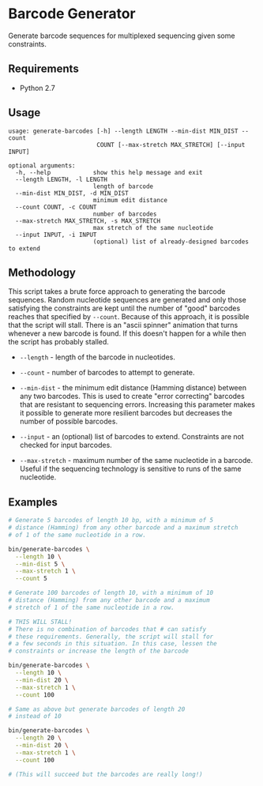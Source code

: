 # Barcode Generator

Generate barcode sequences for multiplexed sequencing given some constraints.

## Requirements

- Python 2.7

## Usage

```
usage: generate-barcodes [-h] --length LENGTH --min-dist MIN_DIST --count
                         COUNT [--max-stretch MAX_STRETCH] [--input INPUT]

optional arguments:
  -h, --help            show this help message and exit
  --length LENGTH, -l LENGTH
                        length of barcode
  --min-dist MIN_DIST, -d MIN_DIST
                        minimum edit distance
  --count COUNT, -c COUNT
                        number of barcodes
  --max-stretch MAX_STRETCH, -s MAX_STRETCH
                        max stretch of the same nucleotide
  --input INPUT, -i INPUT
                        (optional) list of already-designed barcodes to extend
```

## Methodology

This script takes a brute force approach to generating the barcode sequences.
Random nucleotide sequences are generated and only those satisfying the
constraints are kept until the number of "good" barcodes reaches that specified
by `--count`. Because of this approach, it is possible that the script will
stall. There is an "ascii spinner" animation that turns whenever a new barcode
is found. If this doesn't happen for a while then the script has probably
stalled.

- `--length` - length of the barcode in nucleotides.

- `--count` - number of barcodes to attempt to generate.

- `--min-dist` - the minimum edit distance (Hamming distance) between any two
  barcodes. This is used to create "error correcting" barcodes that are
  resistant to sequencing errors. Increasing this parameter makes it possible
  to generate more resilient barcodes but decreases the number of possible
  barcodes.

- `--input` - an (optional) list of barcodes to extend. Constraints are not
  checked for input barcodes.

- `--max-stretch` - maximum number of the same nucleotide in a barcode. Useful
  if the sequencing technology is sensitive to runs of the same nucleotide.


## Examples

```bash
# Generate 5 barcodes of length 10 bp, with a minimum of 5 
# distance (Hamming) from any other barcode and a maximum stretch
# of 1 of the same nucleotide in a row.

bin/generate-barcodes \
  --length 10 \
  --min-dist 5 \
  --max-stretch 1 \
  --count 5

# Generate 100 barcodes of length 10, with a minimum of 10
# distance (Hamming) from any other barcode and a maximum
# stretch of 1 of the same nucleotide in a row.

# THIS WILL STALL!
# There is no combination of barcodes that # can satisfy
# these requirements. Generally, the script will stall for
# a few seconds in this situation. In this case, lessen the
# constraints or increase the length of the barcode

bin/generate-barcodes \
  --length 10 \
  --min-dist 20 \
  --max-stretch 1 \
  --count 100

# Same as above but generate barcodes of length 20
# instead of 10

bin/generate-barcodes \
  --length 20 \
  --min-dist 20 \
  --max-stretch 1 \
  --count 100

# (This will succeed but the barcodes are really long!)
```
